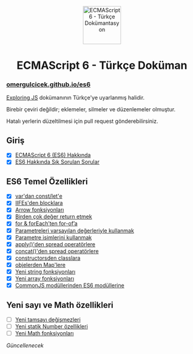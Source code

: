 <p align="center">
<img src="https://omergulcicek.com/img/es6.png" alt="ECMAScript 6 - Türkçe Dokümantasyon" height="100">
</p>

<h1 align="center">ECMAScript 6 - Türkçe Doküman</h1>

<h3><a href="https://omergulcicek.github.io/es6/">omergulcicek.github.io/es6</a></h3>

<a href="http://exploringjs.com/es6/">Exploring JS</a> dokümanının Türkçe'ye uyarlanmış halidir.

Birebir çeviri değildir; eklemeler, silmeler ve düzenlemeler olmuştur.

Hatalı yerlerin düzeltilmesi için pull request gönderebilirsiniz.

## Giriş

- [x] <a href="https://omergulcicek.github.io/es6/giris/ecmascript-6-hakkinda">ECMAScript 6 (ES6) Hakkında</a>
- [x] <a href="https://omergulcicek.github.io/es6/giris/es6-hakkinda-sss">ES6 Hakkında Sık Sorulan Sorular</a>

<h2>ES6 Temel Özellikleri</h2>

- [x] <a href="https://omergulcicek.github.io/es6/es6-temel-ozellikleri/var-dan-const-let-e">var'dan const/let'e</a>
- [x] <a href="https://omergulcicek.github.io/es6/es6-temel-ozellikleri/iifes-den-blocklara">IIFEs'den blocklara</a>
- [x] <a href="https://omergulcicek.github.io/es6/es6-temel-ozellikleri/arrow-fonksiyonlari">Arrow fonksiyonları</a>
- [x] <a href="https://omergulcicek.github.io/es6/es6-temel-ozellikleri/birden-cok-deger-return-etmek">Birden çok değer return etmek</a>
- [x] <a href="https://omergulcicek.github.io/es6/es6-temel-ozellikleri/for-foreach-ten-for-of-a">for & forEach’ten for-of’a</a>
- [x] <a href="https://omergulcicek.github.io/es6/es6-temel-ozellikleri/parametreleri-varsayilan-degerleriyle-kullanmak">Parametreleri varsayılan değerleriyle kullanmak</a>
- [x] <a href="https://omergulcicek.github.io/es6/es6-temel-ozellikleri/parametre-isimlerini-kullanmak">Parametre isimlerini kullanmak</a>
- [x] <a href="https://omergulcicek.github.io/es6/es6-temel-ozellikleri/applyden-spread-operatorlere">apply()'den spread operatörlere</a>
- [x] <a href="https://omergulcicek.github.io/es6/es6-temel-ozellikleri/concatden-spread-operatorlere">concat()'den spread operatörlere</a>
- [x] <a href="https://omergulcicek.github.io/es6/es6-temel-ozellikleri/constructorsden-classlara">constructorsden classlara</a>
- [x] <a href="https://omergulcicek.github.io/es6/es6-temel-ozellikleri/objelerden-maplere">objelerden Map'lere</a>
- [x] <a href="https://omergulcicek.github.io/es6/es6-temel-ozellikleri/yeni-string-fonksiyonlari">Yeni string fonksiyonları</a>
- [x] <a href="https://omergulcicek.github.io/es6/es6-temel-ozellikleri/yeni-array-fonksiyonlari">Yeni array fonksiyonları</a>
- [x] <a href="https://omergulcicek.github.io/es6/es6-temel-ozellikleri/commonjs-modullerinden-es6-modullerine">CommonJS modüllerinden ES6 modüllerine</a>

## Yeni sayı ve Math özellikleri

- [ ] <a href="https://omergulcicek.github.io/es6/yeni-tam-sayi-degismezleri/">Yeni tamsayı değişmezleri</a>
- [ ] <a href="https://omergulcicek.github.io/es6/yeni-statik-number-ozellikleri/">Yeni statik Number özellikleri</a>
- [ ] <a href="https://omergulcicek.github.io/es6/yeni-math-fonksiyonlari/">Yeni Math fonksiyonları</a>

<i>Güncellenecek</i>
